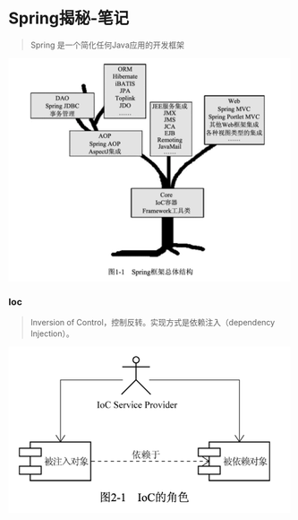 # Spring揭秘-笔记

> Spring 是一个简化任何Java应用的开发框架

![](./img/spring框架总体结构.png)

### Ioc

> Inversion of Control，控制反转。实现方式是依赖注入（dependency Injection）。

![](./img/ioc的角色.png)

